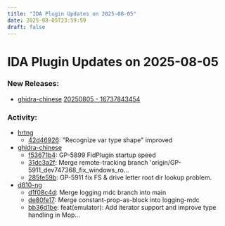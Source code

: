 ```yaml
---
title: "IDA Plugin Updates on 2025-08-05"
date: 2025-08-05T23:59:59
draft: false
---
```


# IDA Plugin Updates on 2025-08-05

### New Releases:
  - [ghidra-chinese](https://github.com/TC999/ghidra-chinese) [20250805 - 16737843454](https://github.com/TC999/ghidra-chinese/releases/tag/20250805-16737843454)

### Activity:
  - [hrtng](https://github.com/KasperskyLab/hrtng)
    - [42d46926](https://github.com/KasperskyLab/hrtng/commit/42d469261940069e2e686b756958e4201d5d7d27): "Recognize var type shape" improved
  - [ghidra-chinese](https://github.com/TC999/ghidra-chinese)
    - [f53671b4](https://github.com/TC999/ghidra-chinese/commit/f53671b43d0539156d63c57f2dac67eb7b2c1d48): GP-5899 FidPlugin startup speed
    - [31dc3a2f](https://github.com/TC999/ghidra-chinese/commit/31dc3a2f11a9778a4e8d188fb63cbc110288ad93): Merge remote-tracking branch 'origin/GP-5911_dev747368_fix_windows_ro…
    - [285fe59b](https://github.com/TC999/ghidra-chinese/commit/285fe59bcbef6ee1b4a6e8f760e51ffeda5a2c02): GP-5911 fix FS & drive letter root dir lookup problem.
  - [d810-ng](https://github.com/w00tzenheimer/d810-ng)
    - [d1f08c4d](https://github.com/w00tzenheimer/d810-ng/commit/d1f08c4ded99478fe34868268947411ba8cdfe2e): Merge logging mdc branch into main
    - [de80fe17](https://github.com/w00tzenheimer/d810-ng/commit/de80fe1767f1665dfd7e4f9874a9e67d7c038182): Merge constant-prop-as-block into logging-mdc
    - [bb36d1be](https://github.com/w00tzenheimer/d810-ng/commit/bb36d1bec820d6801c81668d88649b913180407f): feat(emulator): Add iterator support and improve type handling in Mop…


